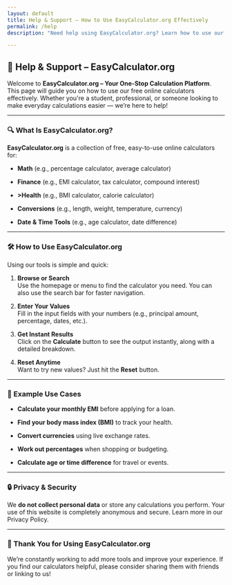 ```yaml
---
layout: default
title: Help & Support – How to Use EasyCalculator.org Effectively
permalink: /help
description: "Need help using EasyCalculator.org? Learn how to use our free online calculators for math, finance, health, and more. Quick, accurate, and easy-to-use tools with full support."

---
```

<h2>📘 Help &amp; Support &ndash; EasyCalculator.org</h2>
Welcome to <strong>EasyCalculator.org &ndash; Your One-Stop Calculation Platform</strong>.<br> This page will guide you on how to use our free online calculators effectively. Whether you're a student, professional, or someone looking to make everyday calculations easier &mdash; we&rsquo;re here to help!</p>
<hr/>
<h3>🔍 What Is EasyCalculator.org?</h3>
<p><strong>EasyCalculator.org</strong> is a collection of free, easy-to-use online calculators for:</p>
<ul>
<li><p><strong>Math</strong> (e.g., percentage calculator, average calculator)</p></li>
<li><p><strong>Finance</strong> (e.g., EMI calculator, tax calculator, compound interest)</p></li>
<li><p><strong>>Health</strong> (e.g., BMI calculator, calorie calculator)</p></li>
<li><p><strong>Conversions</strong> (e.g., length, weight, temperature, currency)</p></li>
<li><p><strong>Date &amp; Time Tools</strong> (e.g., age calculator, date difference)</p></li>
</ul>
<hr>
<h3>🛠 How to Use EasyCalculator.org</h3>
<p>Using our tools is simple and quick:</p>
<ol>
<li>
<p><strong>Browse or Search</strong><br/> Use the homepage or menu to find the calculator you need. You can also use the search bar for faster navigation.</p>
</li>
<li><p><strong>Enter Your Values</strong><br> Fill in the input fields with your numbers (e.g., principal amount, percentage, dates, etc.).</p>
</li>
<li>
<p><strong>Get Instant Results</strong><br> Click on the <strong>Calculate</strong> button to see the output instantly, along with a detailed breakdown.</p>
</li>
<li>
<p><strong>Reset Anytime</strong><br> Want to try new values? Just hit the <strong>Reset</strong> button.</p>
</li>
</ol>
<hr />
<h3>📄 Example Use Cases</h3>
<ul>
<li><p><strong>Calculate your monthly EMI</strong> before applying for a loan.</p></li>
<li><p><strong>Find your body mass index (BMI)</strong> to track your health.</p></li>
<li><p><strong>Convert currencies</strong> using live exchange rates.</p></li>
<li><p><strong>Work out percentages</strong> when shopping or budgeting.</p></li>
<li><p><strong>Calculate age or time difference</strong> for travel or events.</p></li>
</ul>
<hr />

<h3>🔒 Privacy &amp; Security</h3>
<p>We <strong>do not collect personal data</strong> or store any calculations you perform. Your use of this website is completely anonymous and secure. Learn more in our <a class="cursor-pointer" target="_new" rel="noopener">Privacy Policy</a>.</p>
<hr/>
<h3>🙌 Thank You for Using EasyCalculator.org</h3>
<p>We&rsquo;re constantly working to add more tools and improve your experience. If you find our calculators helpful, please consider sharing them with friends or linking to us!</p>